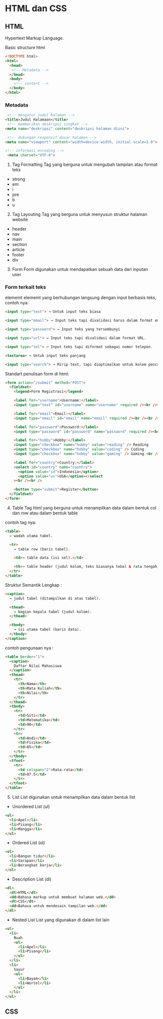 # HTML dan CSS

## HTML

Hypertext Markup Language.

Basic structure html

```html
<!DOCTYPE html>
<html>
  <head>
   <!-- Metadata -->
  </head>
  <body>
    <!-- content -->
  </body>
</html>
```

### Metadata
```html
 <!-- mengatur judul halaman -->
<title>Judul Halamaan</title>
 <!-- memberikan deskripsi singkat -->
<meta name="deskripsi" content="deskripsi halaman disni">

 <!-- dukungan responsif dasar halaman -->
<meta name="viewport" content="width=device-width, initial-scale=1.0">

<!-- informasi encoding -->
 <meta charset="UTF-8">
```

1. Tag Formatting
   Tag yang berguna untuk mengubah tampilan atau format teks

- strong
- em
- i
- pre
- b
- u

2. Tag Layouting
   Tag yang berguna untuk menyusun struktur halaman website

- header
- nav
- main
- section
- article
- footer
- div

3. Form
   Form digunakan untuk mendapatkan sebuah data dari inputan user

### Form terkait teks

elememt elememt yang berhubungan langsung dengan input berbasis teks, contoh nya:

```html
<input type="text"> → Untuk input teks biasa

<input type="email"> → Input teks tapi divalidasi harus dalam format email.

<input type="password"> → Input teks yang tersembunyi

<input type="url"> → Input teks tapi divalidasi dalam format URL.

<input type="tel"> → Input teks tapi diformat sebagai nomor telepon.

<textarea> → Untuk input teks panjang

<input type="search"> → Mirip text, tapi dioptimalkan untuk kolom pencarian.
```

Standart penulisan form di html:

```html
<form action="/submit" method="POST">
  <fieldset>
    <legend>Form Registrasi</legend>

    <label for="username">Username:</label>
    <input type="text" id="username" name="username" required /><br /><br />

    <label for="email">Email:</label>
    <input type="email" id="email" name="email" required /><br /><br />

    <label for="password">Password:</label>
    <input type="password" id="password" name="password" required /><br /><br />

    <label for="hobby">Hobby:</label>
    <input type="checkbox" name="hobby" value="reading" /> Reading
    <input type="checkbox" name="hobby" value="coding" /> Coding
    <input type="checkbox" name="hobby" value="gaming" /> Gaming <br /><br />

    <label for="country">Country:</label>
    <select id="country" name="country">
      <option value="id">Indonesia</option>
      <option value="us">USA</option></select
    ><br /><br />

    <button type="submit">Register</button>
  </fieldset>
</form>
```

4. Table
   Tag html yang berguna untuk menampilkan data dalam bentuk col dan row atau dalam bentuk table

contoh tag nya:

```html
<table>
  → wadah utama tabel.

  <tr>
    → table row (baris tabel).

    <td>→ table data (isi sel).</td>

    <th>→ table header (judul kolom, teks biasanya tebal & rata tengah).</th>
  </tr>
</table>
```

Struktur Semantik Lengkap :

```html
<caption>
  → judul tabel (ditampilkan di atas tabel).

  <thead>
    → bagian kepala tabel (judul kolom).
  </thead>

  <tbody>
    → isi utama tabel (baris data).
  </tbody>
</caption>
```

contoh pengunaan nya :

```html
<table border="1">
  <caption>
    Daftar Nilai Mahasiswa
  </caption>
  <thead>
    <tr>
      <th>Nama</th>
      <th>Mata Kuliah</th>
      <th>Nilai</th>
    </tr>
  </thead>
  <tbody>
    <tr>
      <td>Siti</td>
      <td>Matematika</td>
      <td>90</td>
    </tr>
    <tr>
      <td>Andi</td>
      <td>Fisika</td>
      <td>85</td>
    </tr>
  </tbody>
  <tfoot>
    <tr>
      <td colspan="2">Rata-rata</td>
      <td>87.5</td>
    </tr>
  </tfoot>
</table>
```

5. List
   List digunakan untuk menampilkan data dalam bentuk list

- Unordered List (ul)

```html
<ul>
  <li>Apel</li>
  <li>Pisang</li>
  <li>Mangga</li>
</ul>
```

- Ordered List (ol)

```html
<ol>
  <li>Bangun tidur</li>
  <li>Sarapan</li>
  <li>Berangkat kerja</li>
</ol>
```

- Description List (dl)

```html
<dl>
  <dt>HTML</dt>
  <dd>Bahasa markup untuk membuat halaman web.</dd>
  <dt>CSS</dt>
  <dd>Bahasa untuk mendesain tampilan web.</dd>
</dl>
```

- Nested List
  List yang digunakan di dalam list lain

```html
<ul>
  <li>
    Buah
    <ul>
      <li>Apel</li>
      <li>Pisang</li>
    </ul>
  </li>
  <li>
    Sayur
    <ul>
      <li>Bayam</li>
      <li>Wortel</li>
    </ul>
  </li>
</ul>
```

## CSS

